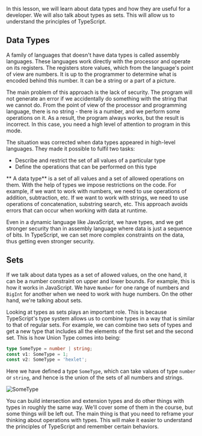 
In this lesson, we will learn about data types and how they are useful for a developer. We will also talk about types as sets. This will allow us to understand the principles of TypeScript.

## Data Types

A family of languages that doesn't have data types is called assembly languages. These languages work directly with the processor and operate on its registers. The registers store values, which from the language's point of view are numbers. It is up to the programmer to determine what is encoded behind this number. It can be a string or a part of a picture.

The main problem of this approach is the lack of security. The program will not generate an error if we accidentally do something with the string that we cannot do. From the point of view of the processor and programming language, there is no string - there is a number, and we perform some operations on it. As a result, the program always works, but the result is incorrect. In this case, you need a high level of attention to program in this mode.

The situation was corrected when data types appeared in high-level languages. They made it possible to fulfil two tasks:

* Describe and restrict the set of all values of a particular type
* Define the operations that can be performed on this type

** A data type** is a set of all values and a set of allowed operations on them. With the help of types we impose restrictions on the code. For example, if we want to work with numbers, we need to use operations of addition, subtraction, etc. If we want to work with strings, we need to use operations of concatenation, substring search, etc. This approach avoids errors that can occur when working with data at runtime.

Even in a dynamic language like JavaScript, we have types, and we get stronger security than in assembly language where data is just a sequence of bits. In TypeScript, we can set more complex constraints on the data, thus getting even stronger security.

## Sets

If we talk about data types as a set of allowed values, on the one hand, it can be a number constraint on upper and lower bounds. For example, this is how it works in JavaScript. We have `Number` for one range of numbers and `BigInt` for another when we need to work with huge numbers. On the other hand, we're talking about sets.

Looking at types as sets plays an important role. This is because TypeScript's type system allows us to combine types in a way that is similar to that of regular sets. For example, we can combine two sets of types and get a new type that includes all the elements of the first set and the second set. This is how Union Type comes into being:

```typescript
type SomeType = number | string;
const v1: SomeType = 1;
const v2: SomeType = 'hexlet';
```

Here we have defined a type `SomeType`, which can take values of type `number` or `string`, and hence is the union of the sets of all numbers and strings.

![SomeType](https://raw.githubusercontent.com/hexlet-basics/exercises-typescript/main/modules/25-types/10-type-as-sets/assets/some_type.png)

You can build intersection and extension types and do other things with types in roughly the same way. We'll cover some of them in the course, but some things will be left out. The main thing is that you need to reframe your thinking about operations with types. This will make it easier to understand the principles of TypeScript and remember certain behaviors.
